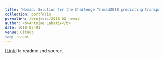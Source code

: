 ```yaml
---
title: "Nomad: Solution for the Challenge ”nomad2018 predicting transparent conductors” (using CNNs, SVR + Model Stacking)"
collection: portfolio
permalink: /projects/2018-02-nomad
author: <b>Antoine Labatie</b>
date: 2018-02-01
venue: GitHub
tag: recent
---
```


[[Link](https://github.com/alabatie/nomad)] to readme and source.
<br>
<br>
